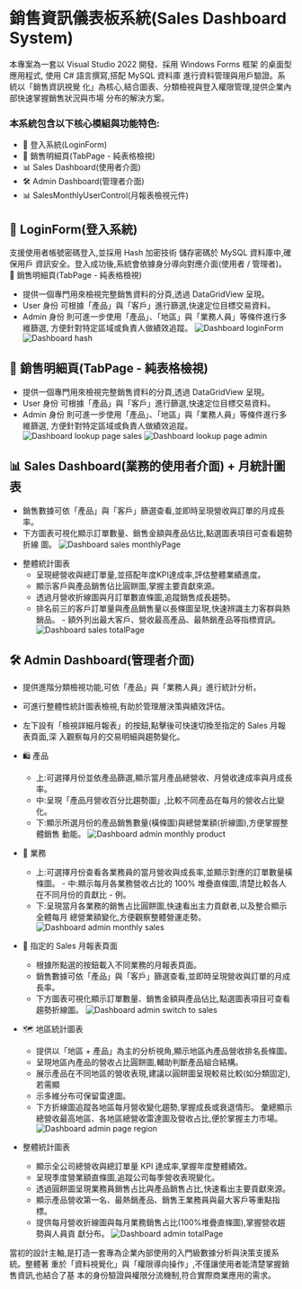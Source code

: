 ﻿# 銷售資訊儀表板系統(Sales Dashboard System)
本專案為一套以 Visual Studio 2022 開發、採用 Windows Forms 框架 的桌面型應用程式, 使用 C# 語言撰寫,搭配 MySQL 資料庫 進行資料管理與用戶驗證。系統以「銷售資訊視覺 化」為核心,結合圖表、分類檢視與登入權限管理,提供企業內部快速掌握銷售狀況與市場 分布的解決方案。
### 本系統包含以下核心模組與功能特色:
+ 🔐 登入系統(LoginForm) 
+ 🧾 銷售明細頁(TabPage - 純表格檢視)
+ 📊 Sales Dashboard(使用者介面)
+ 🛠 Admin Dashboard(管理者介面) 
+ 📊 SalesMonthlyUserControl(月報表檢視元件)

## 🔐 LoginForm(登入系統)
支援使用者帳號密碼登入,並採用 Hash 加密技術 儲存密碼於 MySQL 資料庫中,確保用戶 資訊安全。登入成功後,系統會依據身分導向對應介面(使用者 / 管理者)。
    🧾 銷售明細頁(TabPage - 純表格檢視)
+ 提供一個專門用來檢視完整銷售資料的分頁,透過 DataGridView 呈現。
+ User 身份 可根據「產品」與「客戶」進行篩選,快速定位目標交易資料。
+ Admin 身份 則可進一步使用「產品」、「地區」與「業務人員」等條件進行多維篩選,
 方便針對特定區域或負責人做績效追蹤。
![Dashboard loginForm](screenshot/loginForm.jpg)
![Dashboard hash](screenshot/hash.png)

## 🧾 銷售明細頁(TabPage - 純表格檢視)
+ 提供一個專門用來檢視完整銷售資料的分頁,透過 DataGridView 呈現。
+ User 身份 可根據「產品」與「客戶」進行篩選,快速定位目標交易資料。
+ Admin 身份 則可進一步使用「產品」、「地區」與「業務人員」等條件進行多維篩選,
 方便針對特定區域或負責人做績效追蹤。
![Dashboard lookup page sales](screenshot/lookup_sales.jpg)
![Dashboard lookup page admin](screenshot/lookup_admin.jpg)

   
## 📊 Sales Dashboard(業務的使用者介面) + 月統計圖表
  - 銷售數據可依「產品」與「客戶」篩選查看,並即時呈現營收與訂單的月成長率。
  - 下方圖表可視化顯示訂單數量、銷售金額與產品佔比,點選圖表項目可查看趨勢折線
圖。
![Dashboard sales monthlyPage](screenshot/page_monthly_sales.jpg)
  
+ 整體統計圖表
  - 呈現總營收與總訂單量,並搭配年度KPI達成率,評估整體業績進度。
  - 顯示客戶與產品銷售佔比圓餅圖,掌握主要貢獻來源。
  - 透過月營收折線圖與月訂單數直條圖,追蹤銷售成長趨勢。
  - 排名前三的客戶訂單量與產品銷售量以長條圖呈現,快速辨識主力客群與熱銷品。 - 額外列出最大客戶、營收最高產品、最熱銷產品等指標資訊。
![Dashboard sales totalPage](screenshot/total_sales.jpg)
 
## 🛠 Admin Dashboard(管理者介面)
+ 提供進階分類檢視功能,可依「產品」與「業務人員」進行統計分析。
+ 可進行整體性統計圖表檢視,有助於管理層決策與績效評估。
+ 左下設有「檢視詳細月報表」的按鈕,點擊後可快速切換至指定的 Sales 月報表頁面,深
 入觀察每月的交易明細與趨勢變化。
+ 🛍 產品
  - 上:可選擇月份並依產品篩選,顯示當月產品總營收、月營收達成率與月成長率。
  - 中:呈現「產品月營收百分比趨勢圖」,比較不同產品在每月的營收占比變化。
  - 下:顯示所選月份的產品銷售數量(橫條圖)與總營業額(折線圖),方便掌握整體銷售
動能。
![Dashboard admin monthly product](screenshot/page_monthlyProduct_admin.jpg)
  
+ 👤 業務
  - 上:可選擇月份查看各業務員的當月營收與成長率,並顯示對應的訂單數量橫條圖。 - 中:顯示每月各業務營收占比的 100% 堆疊直條圖,清楚比較各人在不同月份的貢獻比 - 例。
  - 下:呈現當月各業務的銷售占比圓餅圖,快速看出主力貢獻者,以及整合顯示全體每月
 總營業額變化,方便觀察整體營運走勢。
![Dashboard admin monthly sales](screenshot/page_monthlySales_admin.jpg)
  
+ 👤 指定的 Sales 月報表頁面
  - 根據所點選的按鈕載入不同業務的月報表頁面。
  - 銷售數據可依「產品」與「客戶」篩選查看,並即時呈現營收與訂單的月成長率。
  - 下方圖表可視化顯示訂單數量、銷售金額與產品佔比,點選圖表項目可查看趨勢折線圖。
![Dashboard admin switch to sales](screenshot/switch_to_sales.jpg)

+ 🗺 地區統計圖表
  - 提供以「地區 + 產品」為主的分析視角,顯示地區內產品營收排名長條圖。
  - 呈現地區內產品的營收占比圓餅圖,輔助判斷產品組合結構。
  - 展示產品在不同地區的營收表現,建議以圓餅圖呈現較易比較(如分類固定),若需顯
  - 示多維分布可保留雷達圖。
  - 下方折線圖追蹤各地區每月營收變化趨勢,掌握成長或衰退情形。
 彙總顯示總營收最高地區、各地區總營收雷達圖及營收占比,便於掌握主力市場。
![Dashboard admin page region](screenshot/page_region_admin.jpg)
  
+ 整體統計圖表
  - 顯示全公司總營收與總訂單量 KPI 達成率,掌握年度整體績效。
  - 呈現季度營業額直條圖,追蹤公司每季營收表現變化。
  - 透過圓餅圖呈現業務員銷售占比與產品銷售占比,快速看出主要貢獻來源。
  - 顯示產品營收第一名、最熱銷產品、銷售王業務員與最大客戶等重點指標。
  - 提供每月營收折線圖與每月業務銷售占比(100%堆疊直條圖),掌握營收趨勢與人員貢
獻分布。
![Dashboard admin totalPage](screenshot/total_admin.jpg)

當初的設計主軸,是打造一套專為企業內部使用的入門級數據分析與決策支援系統。整體著
重於「資料視覺化」與「權限導向操作」,不僅讓使用者能清楚掌握銷售資訊,也結合了基
本的身份驗證與權限分流機制,符合實際商業應用的需求。
 